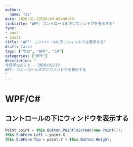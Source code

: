```yaml
---
author:
  name: "az"
date: 2020-01-29T00:00:00+09:00
linktitle: "WPF: コントロールの下にウィンドウを表示する"
type:
- post 
- posts
title: "WPF: コントロールの下にウィンドウを表示する"
draft: false
tags: ["学び", "WPF", "C#"]
categories: ["WPF"]
description: "
今日学んだこと - 2020/01/29
WPF: コントロールの下にウィンドウを表示する
"
---
```


# WPF/C#

## コントロールの下にウィンドウを表示する
```C#
Point point = this.Button.PointToScreen(new Point());
this.SubForm.Left = point.X;
this.SubForm.Top = point.Y + this.Button.Height;
```
